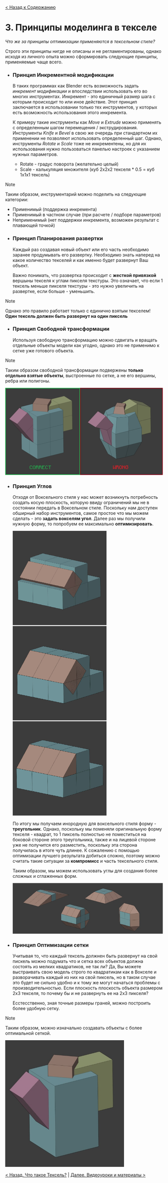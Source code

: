 [< Назад к Содержанию](../Texel-Modeling-2.0-RU.md)
# 3. Принципы моделинга в текселе

_Что же за принципы оптимизации применяются в тексельном стиле?_

Строго эти принципы нигде не описаны и не регламентированы, однако исходя из личного опыта можно сформировать следующие принципы, применяемые чаще всего.

- ### Принцип Инкрементной модификации
    В таких программах как Blender есть возможность задать _инкремент модификации_ и впоследствии использовать его во многих инструментах. Инкремент - это единичный размер шага с которым происходит то или иное действие. Этот принцип заключается в использовании только тех инструментов, у которых есть возможность использования этого инкремента.

    К примеру такие инструменты как _Move_ и _Extrude_ можно применять с определенным шагом перемещения / экструдирования. Инструменты _Knife_ и _Bevel_ в свою же очередь при стандартном их применении не позволяют использовать определенный шаг. Однако, инструменты _Rotate_ и _Scale_ тоже не инкрементены, но для их использования нужно пользоваться панелью настроек с указанием нужных параметров.
    - Rotate - градус поворота (желательно целый)
    - Scale - калькуляция множителя (куб 2х2х2 текселя * 0.5 = куб 1х1х1 тексель)
  
>[!NOTE]
> Таким образом, инструментарий можно поделить на следующие категории:
> - Применимый (поддержка инкремента)
> - Применимый в частном случае (при расчете / подборе параметров)
> - Неприменимый (нет поддержки инкремента, возможен результат с плавающей точкой)

- ### Принцип Планирования развертки
    Каждый раз создавая новый объект или его часть необходимо заранее продумывать его развертку. Необходимо знать наперед на какое количество текселей и как именно будет развернут Ваш объект.
    
    Важно понимать, что развертка происходит с **жесткой привязкой** вершыны текселя к углам пикселя текстуры. Это означает, что если 1 тексель меньше пикселя текстуры - это нужно увеличить на развертке, если больше - уменьшить. 
> [!NOTE]
> Однако это правило работает только с единично взятым текселем! 
> **Один тексель должен быть развернут на один пиксель**
- ### Принцип Свободной трансформации
    Используя свободную трансформацию можно сдвигать и вращать отдельные объекты модели как угодно, однако это не применимо к сетке уже готового объекта. 
> [!NOTE]
> Таким образом свободной трансформации подвержены **только отдельно взятые объекты**, выстроенные по сетке, а не его вершины, ребра или полигоны.
    
  ![](../images/texel_basics_5.jpg)
- ### Принцип Углов
    Отходя от Воксельного стиля у нас может возникнуть потребность создать косую плоскость, которую ввиду ограничений мы не в состоянии передать в Воксельном стиле. Поскольку нам доступен обширный набор инструментов, самое простое что мы можем сделать - это **задать вокселям угол**. Далее раз мы получили нужную форму, то попробуем ее максимально **оптимизировать**.
    
    <img src="../images/texel_basics_1.jpg" width="300" height="300" />
    <img src="../images/texel_basics_2.jpg" width="300" height="300" />
    <img src="../images/texel_basics_3.jpg" width="300" height="300" />
    
    По итогу мы получаем инородную для воксельного стиля форму - **треугольник**. Однако, поскольку мы поменяли оригинальную форму текселя - квадрат, то 1 пиксель полностью не поместиться на боковой стороне этого треугольника, также и на лицевой стороне уже не получится его разместить, поскольку эта сторона получилась в итоге чуть длинее. К сожалению с помощью оптимизации лучшего результата добиться сложно, поэтому можно считать такие ситуации за **компромисс** и часть тексельного стиля. 
    
    Таким образом, мы можем использовать углы для создания более сложных и сглаженных форм. 
    
    ![](../images/texel_basics_4.jpg)
- ### Принцип Оптимизации сетки
    Учитывая то, что каждый тексель должнен быть развернут на свой пискель можно подумать что и сетка всех объектов должна состоять из мелких квадратиков, не так ли? Да, Вы можете выстраивать свою модель строго по квадратикам как в Вокселе и разворачивать каждый из них на свой пиксель, но в таком случае это будет не сильно удобно и к тому же могут начаться проблемы с производительностью. Если плоскость плоскость объекта размером 2х3 текселя, то почему бы и не развернуть ее на 2х3 пикселя? 

    Есстесственно, зная точные размеры граней, можно построить более удобную сетку. 
> [!NOTE]
> Таким образом, можно изначально создавать объекты с более оптимальной сеткой.
    
  <img src="../images/texel_basics_6.jpg" width="380" height="403"/>

[< Назад. Что такое Тексель?](what_is_texel.md) | [Далее. Видеоуроки и материалы >](basic_tutorials.md)
